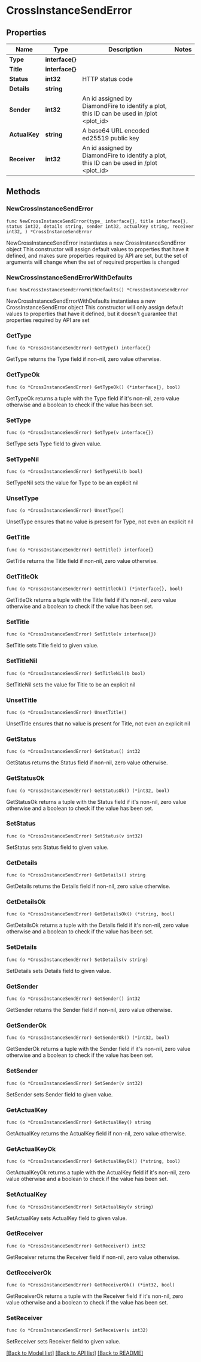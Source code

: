 # CrossInstanceSendError

## Properties

Name | Type | Description | Notes
------------ | ------------- | ------------- | -------------
**Type** | **interface{}** |  | 
**Title** | **interface{}** |  | 
**Status** | **int32** | HTTP status code | 
**Details** | **string** |  | 
**Sender** | **int32** | An id assigned by DiamondFire to identify a plot, this ID can be used in /plot &lt;plot_id&gt; | 
**ActualKey** | **string** | A base64 URL encoded ed25519 public key | 
**Receiver** | **int32** | An id assigned by DiamondFire to identify a plot, this ID can be used in /plot &lt;plot_id&gt; | 

## Methods

### NewCrossInstanceSendError

`func NewCrossInstanceSendError(type_ interface{}, title interface{}, status int32, details string, sender int32, actualKey string, receiver int32, ) *CrossInstanceSendError`

NewCrossInstanceSendError instantiates a new CrossInstanceSendError object
This constructor will assign default values to properties that have it defined,
and makes sure properties required by API are set, but the set of arguments
will change when the set of required properties is changed

### NewCrossInstanceSendErrorWithDefaults

`func NewCrossInstanceSendErrorWithDefaults() *CrossInstanceSendError`

NewCrossInstanceSendErrorWithDefaults instantiates a new CrossInstanceSendError object
This constructor will only assign default values to properties that have it defined,
but it doesn't guarantee that properties required by API are set

### GetType

`func (o *CrossInstanceSendError) GetType() interface{}`

GetType returns the Type field if non-nil, zero value otherwise.

### GetTypeOk

`func (o *CrossInstanceSendError) GetTypeOk() (*interface{}, bool)`

GetTypeOk returns a tuple with the Type field if it's non-nil, zero value otherwise
and a boolean to check if the value has been set.

### SetType

`func (o *CrossInstanceSendError) SetType(v interface{})`

SetType sets Type field to given value.


### SetTypeNil

`func (o *CrossInstanceSendError) SetTypeNil(b bool)`

 SetTypeNil sets the value for Type to be an explicit nil

### UnsetType
`func (o *CrossInstanceSendError) UnsetType()`

UnsetType ensures that no value is present for Type, not even an explicit nil
### GetTitle

`func (o *CrossInstanceSendError) GetTitle() interface{}`

GetTitle returns the Title field if non-nil, zero value otherwise.

### GetTitleOk

`func (o *CrossInstanceSendError) GetTitleOk() (*interface{}, bool)`

GetTitleOk returns a tuple with the Title field if it's non-nil, zero value otherwise
and a boolean to check if the value has been set.

### SetTitle

`func (o *CrossInstanceSendError) SetTitle(v interface{})`

SetTitle sets Title field to given value.


### SetTitleNil

`func (o *CrossInstanceSendError) SetTitleNil(b bool)`

 SetTitleNil sets the value for Title to be an explicit nil

### UnsetTitle
`func (o *CrossInstanceSendError) UnsetTitle()`

UnsetTitle ensures that no value is present for Title, not even an explicit nil
### GetStatus

`func (o *CrossInstanceSendError) GetStatus() int32`

GetStatus returns the Status field if non-nil, zero value otherwise.

### GetStatusOk

`func (o *CrossInstanceSendError) GetStatusOk() (*int32, bool)`

GetStatusOk returns a tuple with the Status field if it's non-nil, zero value otherwise
and a boolean to check if the value has been set.

### SetStatus

`func (o *CrossInstanceSendError) SetStatus(v int32)`

SetStatus sets Status field to given value.


### GetDetails

`func (o *CrossInstanceSendError) GetDetails() string`

GetDetails returns the Details field if non-nil, zero value otherwise.

### GetDetailsOk

`func (o *CrossInstanceSendError) GetDetailsOk() (*string, bool)`

GetDetailsOk returns a tuple with the Details field if it's non-nil, zero value otherwise
and a boolean to check if the value has been set.

### SetDetails

`func (o *CrossInstanceSendError) SetDetails(v string)`

SetDetails sets Details field to given value.


### GetSender

`func (o *CrossInstanceSendError) GetSender() int32`

GetSender returns the Sender field if non-nil, zero value otherwise.

### GetSenderOk

`func (o *CrossInstanceSendError) GetSenderOk() (*int32, bool)`

GetSenderOk returns a tuple with the Sender field if it's non-nil, zero value otherwise
and a boolean to check if the value has been set.

### SetSender

`func (o *CrossInstanceSendError) SetSender(v int32)`

SetSender sets Sender field to given value.


### GetActualKey

`func (o *CrossInstanceSendError) GetActualKey() string`

GetActualKey returns the ActualKey field if non-nil, zero value otherwise.

### GetActualKeyOk

`func (o *CrossInstanceSendError) GetActualKeyOk() (*string, bool)`

GetActualKeyOk returns a tuple with the ActualKey field if it's non-nil, zero value otherwise
and a boolean to check if the value has been set.

### SetActualKey

`func (o *CrossInstanceSendError) SetActualKey(v string)`

SetActualKey sets ActualKey field to given value.


### GetReceiver

`func (o *CrossInstanceSendError) GetReceiver() int32`

GetReceiver returns the Receiver field if non-nil, zero value otherwise.

### GetReceiverOk

`func (o *CrossInstanceSendError) GetReceiverOk() (*int32, bool)`

GetReceiverOk returns a tuple with the Receiver field if it's non-nil, zero value otherwise
and a boolean to check if the value has been set.

### SetReceiver

`func (o *CrossInstanceSendError) SetReceiver(v int32)`

SetReceiver sets Receiver field to given value.



[[Back to Model list]](../README.md#documentation-for-models) [[Back to API list]](../README.md#documentation-for-api-endpoints) [[Back to README]](../README.md)


